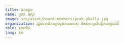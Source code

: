 ```yaml
---
title: ឯកឧត្ដម
name: ប្រាក់ ផល្លា
image: src/asset/board-members/prak-phalla.jpg
organization: រដ្ឋលេខាធិការក្រសួងការបរទេស និងសហប្រតិបត្តិការអន្តរជាតិ
role: សមាជិក
lang: km
---
```


